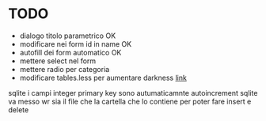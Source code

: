 TODO
====

- dialogo titolo parametrico OK
- modificare nei form id in name OK
- autofill dei form automatico  OK
- mettere select nel form
- mettere radio per categoria
- modificare tables.less per aumentare darkness	[link](https://github.com/twbs/bootstrap/issues/8452)


sqlite i campi integer primary key sono autumaticamnte autoincrement 
sqlite va messo wr sia il file che la cartella che lo contiene per poter fare insert e delete